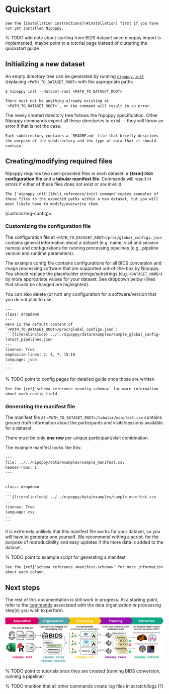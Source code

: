 # Quickstart

```{note}
See the [Installation instructions](#installation) first if you have not yet installed Nipoppy.
```

% TODO add note about starting from BIDS dataset once nipoppy import is implemented, maybe point to a tutorial page instead of cluttering the quickstart guide

## Initializing a new dataset

An empty directory tree can be generated by running [`nipoppy init`](#cli_reference/init) (replacing `<PATH_TO_DATASET_ROOT>` with the appropriate path):

```{code-block} console
$ nipoppy init --dataset-root <PATH_TO_DATASET_ROOT>
```

```{warning}
There must not be anything already existing at `<PATH_TO_DATASET_ROOT>`, or the command will result in an error.
```

The newly created directory tree follows the Nipoppy specification. Other Nipoppy commands expect all these directories to exist -- they will throw an error if that is not the case.

```{tip}
Each subdirectory contains a `README.md` file that briefly describes the purpose of the subdirectory and the type of data that it should contain.
```

## Creating/modifying required files

Nipoppy requires two user-provided files in each dataset: a **{term}`JSON` configuration file** and a **tabular manifest file**. Commands will result in errors if either of these files does not exist or are invalid.

```{note}
The [`nipoppy init`](#cli_reference/init) command copies examples of these files to the expected paths within a new dataset, but you will most likely have to modify/overwrite them.
```

(customizing-config)=
### Customizing the configuration file

The configuration file at `<PATH_TO_DATASET_ROOT>/proc/global_configs.json` contains general information about a dataset (e.g. name, visit and session names) and configurations for running processing pipelines (e.g., pipeline version and runtime parameters).

The example config file contains configurations for all BIDS conversion and image processing software that are supported out-of-the-box by Nipoppy. You should replace the placeholder strings/substrings (e.g. `<DATASET_NAME>`) by more appropriate values for your dataset. See dropdown below (lines that should be changed are highlighted).

You can also delete (or not) any configuration for a software/version that you do not plan to use.

````{admonition} The example config file
---
class: dropdown
---
Here is the default content of `<PATH_TO_DATASET_ROOT>/proc/global_configs.json`:
```{literalinclude} ../../nipoppy/data/examples/sample_global_config-latest_pipelines.json
---
linenos: True
emphasize-lines: 2, 4, 7, 15-18
language: json
---
```
````

% TODO point to config pages for detailed guide once those are written

```{tip}
See the {ref}`schema reference <config-schema>` for more information about each config field.
```

### Generating the manifest file

The manifest file at `<PATH_TO_DATASET_ROOT>/tabular/manifest.csv` contains *ground truth* information about the participants and visits/sessions available for a dataset.

There must be only **one row** per unique participant/visit combination.

The example manifest looks like this:
```{csv-table}
---
file: ../../nipoppy/data/examples/sample_manifest.csv
header-rows: 1
---
```

````{admonition} Raw content of the example manifest file
---
class: dropdown
---
```{literalinclude} ../../nipoppy/data/examples/sample_manifest.csv
---
linenos: True
language: csv
---
```
````

It is extremely unlikely that this manifest file works for your dataset, so you will have to generate one yourself. We recommend writing a script, for the purpose of reproducibility and easy updates if the more data is added to the dataset.


% TODO point to example script for generating a manifest

```{tip}
See the {ref}`schema reference <manifest-schema>` for more information about each column.
```

## Next steps

The rest of this documentation is still work in progress. At a starting point, refer to the [commands](cli_reference/index) associated with the data organization or processing step(s) you wish to perform.

![Nipoppy protocol](_static/img/nipoppy_protocol.jpg)

% TODO point to tutorials once they are created (running BIDS conversion, running a pipeline)

% TODO mention that all other commands create log files in scratch/logs (?)

